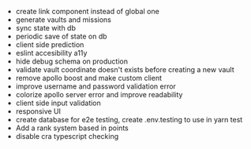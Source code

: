 - create link component instead of global one
- generate vaults and missions
- sync state with db
- periodic save of state on db
- client side prediction
- eslint accesibility a11y
- hide debug schema on production
- validate vault coordinate doesn't exists before creating a new vault
- remove apollo boost and make custom client
- improve username and password validation error
- colorize apollo server error and improve readability
- client side input validation
- responsive UI
- create database for e2e testing, create .env.testing to use in yarn test
- Add a rank system based in points
- disable cra typescript checking
